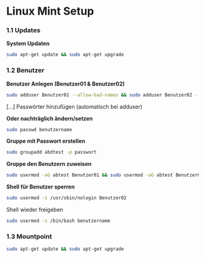 # Linux Mint Setup

<h3> 1.1 Updates </h3>

<b>System Updaten</b>
```bash
sudo apt-get update && sudo apt-get upgrade
```

<h3> 1.2 Benutzer </h3>

<b>Benutzer Anlegen (Benutzer01 & Benutzer02)</b>
```bash
sudo adduser Benutzer01 --allow-bad-names && sudo adduser Benutzer02 --allow-bad-names
```
[...]
Passwörter hinzufügen (automatisch bei adduser)

<b>Oder nachträglich ändern/setzen</b>
```bash
sudo passwd benutzername
```

<b>Gruppe mit Passwort erstellen</b>
```bash
sudo groupadd abdtest -p passwort
```

<b>Gruppe den Benutzern zuweisen</b>
```bash
sudo usermod -aG abtest Benutzer01 && sudo usermod -aG abtest Benutzer02
```

<b>Shell für Benutzer sperren</b>
```bash
sudo usermod -s /usr/sbin/nologin Benutzer02
```
Shell wieder freigeben
```bash
sudo usermod -s /bin/bash benutzername
```

<h3> 1.3 Mountpoint </h3>

```bash
sudo apt-get update && sudo apt-get upgrade
```

